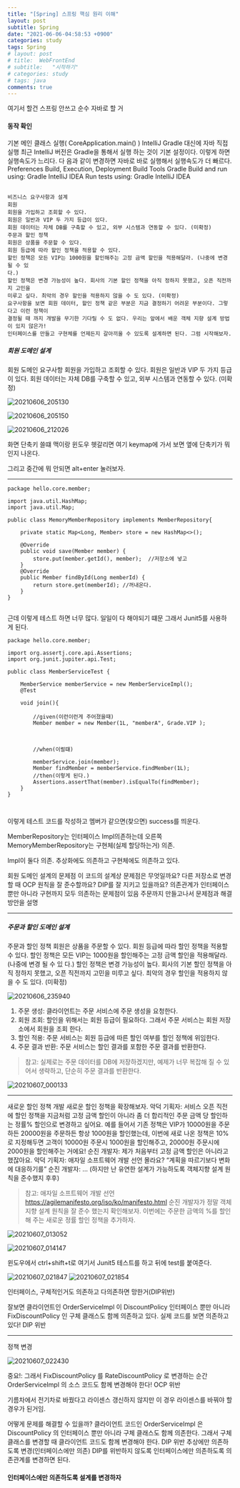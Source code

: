 ```yaml
---
title: "[Spring] 스프링 핵심 원리 이해"
layout: post
subtitle: Spring
date: "2021-06-06-04:58:53 +0900"
categories: study
tags: Spring
# layout: post
# title:  WebFrontEnd
# subtitle:   "시작하기"
# categories: study
# tags: java
comments: true
---
```


여기서 할건 스프링 안쓰고 순수 자바로 할 거

#### 동작 확인

기본 메인 클래스 실행( CoreApplication.main() )
IntelliJ Gradle 대신에 자바 직접 실행
최근 IntelliJ 버전은 Gradle을 통해서 실행 하는 것이 기본 설정이다. 이렇게 하면 실행속도가 느리다. 다
음과 같이 변경하면 자바로 바로 실행해서 실행속도가 더 빠르다.
Preferences Build, Execution, Deployment Build Tools Gradle
Build and run using: Gradle IntelliJ IDEA
Run tests using: Gradle IntelliJ IDEA

```

비즈니스 요구사항과 설계
회원
회원을 가입하고 조회할 수 있다.
회원은 일반과 VIP 두 가지 등급이 있다.
회원 데이터는 자체 DB를 구축할 수 있고, 외부 시스템과 연동할 수 있다. (미확정)
주문과 할인 정책
회원은 상품을 주문할 수 있다.
회원 등급에 따라 할인 정책을 적용할 수 있다.
할인 정책은 모든 VIP는 1000원을 할인해주는 고정 금액 할인을 적용해달라. (나중에 변경 될 수 있
다.)
할인 정책은 변경 가능성이 높다. 회사의 기본 할인 정책을 아직 정하지 못했고, 오픈 직전까지 고민을
미루고 싶다. 최악의 경우 할인을 적용하지 않을 수 도 있다. (미확정)
요구사항을 보면 회원 데이터, 할인 정책 같은 부분은 지금 결정하기 어려운 부분이다. 그렇다고 이런 정책이
결정될 때 까지 개발을 무기한 기다릴 수 도 없다. 우리는 앞에서 배운 객체 지향 설계 방법이 있지 않은가!
인터페이스를 만들고 구현체를 언제든지 갈아끼울 수 있도록 설계하면 된다. 그럼 시작해보자.

```

##### 회원 도메인 설계

회원 도메인 요구사항
회원을 가입하고 조회할 수 있다.
회원은 일반과 VIP 두 가지 등급이 있다.
회원 데이터는 자체 DB를 구축할 수 있고, 외부 시스템과 연동할 수 있다. (미확정)

![20210606_205130](/assets/20210606_205130.png)

![20210606_205150](/assets/20210606_205150.png)

![20210606_212026](/assets/20210606_212026.png)

화면 단축키 쓸떄 맥이랑 윈도우 헷갈리면 여기 keymap에 가서 보면 옆에 단축키가 뭐인지 나온다.

그리고 중간에 뭐 안되면 alt+enter 눌러보자.


-----

```
package hello.core.member;

import java.util.HashMap;
import java.util.Map;

public class MemoryMemberRepository implements MemberRepository{

    private static Map<Long, Member> store = new HashMap<>();

    @Override
    public void save(Member member) {
        store.put(member.getId(), member);  //저장소에 넣고
    }
    @Override
    public Member findById(Long memberId) {
        return store.get(memberId); //꺼내온다.
    }
}


```

근데 이렇게 테스트 하면 너무 많다. 일일이 다 해야되기 떄문 그래서 Junit5를 사용하게 된다.


```
package hello.core.member;

import org.assertj.core.api.Assertions;
import org.junit.jupiter.api.Test;

public class MemberServiceTest {

    MemberService memberService = new MemberServiceImpl();
    @Test

    void join(){

        //given(이런이런게 주어졌을때)
        Member member = new Member(1L, "memberA", Grade.VIP );



        //when(이럴떄)

        memberService.join(member);
        Member findMember = memberService.findMember(1L);
        //then(이렇게 된다.)
        Assertions.assertThat(member).isEqualTo(findMember);
    }
}



```


이렇게 테스트 코드를 작성하고 멤버가 같으면(찾으면) success를 띄운다.

MemberRepository는 인터페이스 Impl의존하는데 오른쪽 MemoryMemberRepository는 구현체(실제 할당하는거) 의존.


Impl이 둘다 의존. 추상화에도 의존하고 구현체에도 의존하고 있다.



회원 도메인 설계의 문제점
이 코드의 설계상 문제점은 무엇일까요?
다른 저장소로 변경할 때 OCP 원칙을 잘 준수할까요?
DIP를 잘 지키고 있을까요?
의존관계가 인터페이스 뿐만 아니라 구현까지 모두 의존하는 문제점이 있음
주문까지 만들고나서 문제점과 해결 방안을 설명





----------



##### 주문과 할인 도메인 설계
주문과 할인 정책
회원은 상품을 주문할 수 있다.
회원 등급에 따라 할인 정책을 적용할 수 있다.
할인 정책은 모든 VIP는 1000원을 할인해주는 고정 금액 할인을 적용해달라. (나중에 변경 될 수 있
다.)
할인 정책은 변경 가능성이 높다. 회사의 기본 할인 정책을 아직 정하지 못했고, 오픈 직전까지 고민을
미루고 싶다. 최악의 경우 할인을 적용하지 않을 수 도 있다. (미확정)

![20210606_235940](/assets/20210606_235940.png)

1. 주문 생성: 클라이언트는 주문 서비스에 주문 생성을 요청한다.
2. 회원 조회: 할인을 위해서는 회원 등급이 필요하다. 그래서 주문 서비스는 회원 저장소에서 회원을 조회
한다.
3. 할인 적용: 주문 서비스는 회원 등급에 따른 할인 여부를 할인 정책에 위임한다.
4. 주문 결과 반환: 주문 서비스는 할인 결과를 포함한 주문 결과를 반환한다.
> 참고: 실제로는 주문 데이터를 DB에 저장하겠지만, 예제가 너무 복잡해 질 수 있어서 생략하고, 단순히 주문
결과를 반환한다.


![20210607_000133](/assets/20210607_000133.png)



------------


새로운 할인 정책 개발
새로운 할인 정책을 확장해보자.
악덕 기획자: 서비스 오픈 직전에 할인 정책을 지금처럼 고정 금액 할인이 아니라 좀 더 합리적인 주문 금액
당 할인하는 정률% 할인으로 변경하고 싶어요. 예를 들어서 기존 정책은 VIP가 10000원을 주문하든
20000원을 주문하든 항상 1000원을 할인했는데, 이번에 새로 나온 정책은 10%로 지정해두면 고객이
10000원 주문시 1000원을 할인해주고, 20000원 주문시에 2000원을 할인해주는 거에요!
순진 개발자: 제가 처음부터 고정 금액 할인은 아니라고 했잖아요.
악덕 기획자: 애자일 소프트웨어 개발 선언 몰라요? “계획을 따르기보다 변화에 대응하기를”
순진 개발자: … (하지만 난 유연한 설계가 가능하도록 객체지향 설계 원칙을 준수했지 후후)
> 참고: 애자일 소프트웨어 개발 선언 https://agilemanifesto.org/iso/ko/manifesto.html
순진 개발자가 정말 객체지향 설계 원칙을 잘 준수 했는지 확인해보자. 이번에는 주문한 금액의 %를 할인해
주는 새로운 정률 할인 정책을 추가하자.


![20210607_013052](/assets/20210607_013052.png)


![20210607_014147](/assets/20210607_014147.png)

윈도우에서 ctrl+shift+t로
여기서 Junit5 테스트를 하고 뒤에 test를 붙여준다.


![20210607_021847](/assets/20210607_021847.png)
![20210607_021854](/assets/20210607_021854.png)

인터페이스, 구체적인거도 의존하고 다의존하면 망한거(DIP위반)

잘보면 클라이언트인 OrderServiceImpl 이 DiscountPolicy 인터페이스 뿐만 아니라
FixDiscountPolicy 인 구체 클래스도 함께 의존하고 있다. 실제 코드를 보면 의존하고 있다! DIP 위반

----


정책 변경


![20210607_022430](/assets/20210607_022430.png)


중요!: 그래서 FixDiscountPolicy 를 RateDiscountPolicy 로 변경하는 순간 OrderServiceImpl 의
소스 코드도 함께 변경해야 한다! OCP 위반

기름차에서 전기차로 바꿨다고 라이센스 갱신하지 않지만 이 경우 라이센스를 바꿔야 할 경우가 된거임.




어떻게 문제를 해결할 수 있을까?
클라이언트 코드인 OrderServiceImpl 은 DiscountPolicy 의 인터페이스 뿐만 아니라 구체 클래스도
함께 의존한다.
그래서 구체 클래스를 변경할 때 클라이언트 코드도 함께 변경해야 한다.
DIP 위반 추상에만 의존하도록 변경(인터페이스에만 의존)
DIP를 위반하지 않도록 인터페이스에만 의존하도록 의존관계를 변경하면 된다.
#### 인터페이스에만 의존하도록 설계를 변경하자
